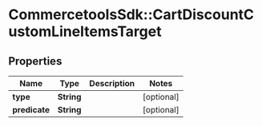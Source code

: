 # CommercetoolsSdk::CartDiscountCustomLineItemsTarget

## Properties
Name | Type | Description | Notes
------------ | ------------- | ------------- | -------------
**type** | **String** |  | [optional] 
**predicate** | **String** |  | [optional] 

